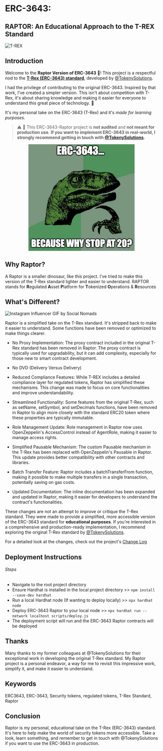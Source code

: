 # ERC-3643:

## RAPTOR: An Educational Approach to the T-REX Standard

![T-REX](https://repository-images.githubusercontent.com/639089118/95a268d6-0902-40e8-9e61-f46133e6d9ee)

## Introduction

Welcome to the **Raptor Version of ERC-3643** 🦖! This project is a respectful nod to the [**T-Rex (ERC-3643) standard**](https://github.com/TokenySolutions/T-REX/), developed by [@TokenySolutions](https://github.com/TokenySolutions).

I had the privilege of contributing to the original ERC-3643. Inspired by that work, I've created a simpler version. This isn't about competition with T-Rex, it's about sharing knowledge and making it easier for everyone to understand this great piece of technology. 🧩

It's my personal take on the ERC-3643 (T-Rex) and it's _made for learning purposes_.

> ⚠️ 🛑 This ERC-3643-Raptor project is **not audited** and **not meant for production use**. **If you want to implement ERC-3643 in real-world, I strongly recommend getting in touch with [@TokenySolutions](https://github.com/TokenySolutions).**

<p align="center">
<img alt="T-Rex Raptor" src="./docs/img/raptor-philo.png" height=350px>
</p>

## Why Raptor?

A Raptor is a smaller dinosaur, like this project. I've tried to make this version of the T-Rex standard lighter and easier to understand.
RAPTOR stands for **R**egulated **A**sset **P**latform for **T**okenized **O**perations & **R**esources

## What's Different?

![Instagram Influencer GIF by Social Nomads](https://media2.giphy.com/media/irIRA0HQCQiTiIMMNm/giphy.gif?cid=ecf05e47qqzltc3e4038f3cguk4d2n8bo2fso7jpequhj6o9&ep=v1_gifs_search&rid=giphy.gif&ct=g)

Raptor is a simplified take on the T-Rex standard. It's stripped back to make it easier to understand. Some functions have been removed or optimized to make things clearer.

- No Proxy Implementation: The proxy contract included in the original T-Rex standard has been removed in Raptor. The proxy contract is typically used for upgradability, but it can add complexity, especially for those new to smart contract development.

- No DVD (Delivery Versus Delivery)

- Reduced Compliance Features: While T-REX includes a detailed compliance layer for regulated tokens, Raptor has simplified these mechanisms. This change was made to focus on core functionalities and improve understandability.

- Streamlined Functionality: Some features from the original T-Rex, such as setName, setSymbol, and setDecimals functions, have been removed in Raptor to align more closely with the standard ERC20 token where these properties are typically immutable.

- Role Management Update: Role management in Raptor now uses OpenZeppelin's AccessControl instead of AgentRole, making it easier to manage access rights.

- Simplified Pausable Mechanism: The custom Pausable mechanism in the T-Rex has been replaced with OpenZeppelin's Pausable in Raptor. This update provides better compatibility with other contracts and libraries.

- Batch Transfer Feature: Raptor includes a batchTransferFrom function, making it possible to make multiple transfers in a single transaction, potentially saving on gas costs.

- Updated Documentation: The inline documentation has been expanded and updated in Raptor, making it easier for developers to understand the contract's functionalities.

These changes are not an attempt to improve or critique the T-Rex standard. They were made to provide a simplified, more accessible version of the ERC-3643 standard for **educational purposes**. If you're interested in a comprehensive and production-ready implementation, I recommend exploring the original T-Rex standard by [@TokenySolutions](https://github.com/TokenySolutions/T-REX).

For a detailed look at the changes, check out the project's [Change Log](./CHANGELOG.md)

## Deployment Instructions

###### Steps

- Navigate to the root project directory
- Ensure Hardhat is installed in the local project directory >> `npm install --save-dev hardhat`
- Run a local Hardhat node (If wanting to deploy locally) >> `npx hardhat node`
- Deploy ERC-3643 Raptor to your local node >> `npx hardhat run --network localhost scripts/deploy.js`
- The deployment script will run and the ERC-3643 Raptor contracts will be deployed

## Thanks

Many thanks to my former colleagues at @TokenySolutions for their exceptional work in developing the original T-Rex standard. My Raptor project is a personal endeavor, a way for me to revisit this impressive work, simplify it, and make it easier to understand.

## Keywords

ERC3643, ERC-3643, Security tokens, regulated tokens, T-Rex Standard, Raptor

## Conclusion

Raptor is my personal, educational take on the T-Rex (ERC-3643) standard. It's here to help make the world of security tokens more accessible. Take a look, learn something, and remember to get in touch with @TokenySolutions if you want to use the ERC-3643 in production.
